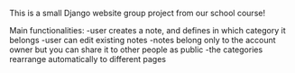 This is a small Django website group project from our school course!


Main functionalities:
-user creates a note, and defines in which category it belongs
-user can edit existing notes
-notes belong only to the account owner but you can share it to other people as public
-the categories rearrange automatically to different pages


